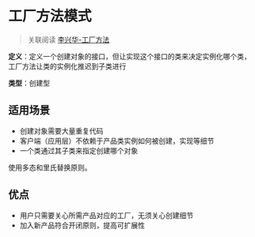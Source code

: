 # 工厂方法模式

> 关联阅读 [李兴华-工厂方法](/chapter/design_pattern/工厂方法.md)

**定义**：定义一个创建对象的接口，但让实现这个接口的类来决定实例化哪个类，
工厂方法让类的实例化推迟到子类进行

**类型**：创建型

## 适用场景

* 创建对象需要大量重复代码
* 客户端（应用层）不依赖于产品类实例如何被创建，实现等细节
* 一个类通过其子类来指定创建哪个对象

使用多态和里氏替换原则。

## 优点

* 用户只需要关心所需产品对应的工厂，无须关心创建细节
* 加入新产品符合开闭原则，提高可扩展性
